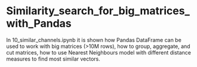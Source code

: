 # Similarity_search_for_big_matrices_with_Pandas

In 10_similar_channels.ipynb it is shown how Pandas DataFrame can be used to work with big matrices (>10M rows),
how to group, aggregate, and cut matrices, 
how to use Nearest Neighbours model with different distance measures to find most similar vectors.
